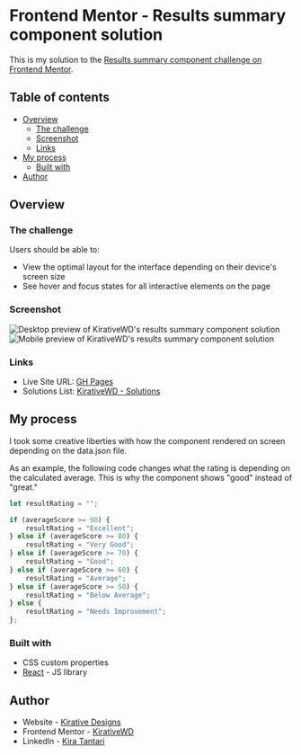 # Frontend Mentor - Results summary component solution

This is my solution to the [Results summary component challenge on Frontend Mentor](https://www.frontendmentor.io/challenges/results-summary-component-CE_K6s0maV).

## Table of contents

- [Overview](#overview)
  - [The challenge](#the-challenge)
  - [Screenshot](#screenshot)
  - [Links](#links)
- [My process](#my-process)
  - [Built with](#built-with)
- [Author](#author)

## Overview

### The challenge

Users should be able to:

- View the optimal layout for the interface depending on their device's screen size
- See hover and focus states for all interactive elements on the page

### Screenshot
![Desktop preview of KirativeWD's results summary component solution](https://github.com/KirativeWD/results-summary/assets/46665152/fa99d06e-81c5-4543-892b-b23f3ad975b7)
![Mobile preview of KirativeWD's results summary component solution](https://github.com/KirativeWD/results-summary/assets/46665152/f5189036-eecf-494c-b9bf-498cfe21d0b7)



### Links

- Live Site URL: [GH Pages](https://kirativewd.github.io/results-summary/)
- Solutions List: [KirativeWD - Solutions](https://www.frontendmentor.io/profile/KirativeWD/solutions)

## My process

I took some creative liberties with how the component rendered on screen depending on the data.json file.

As an example, the following code changes what the rating is depending on the calculated average. This is why the component shows "good" instead of "great."

```js
let resultRating = "";

if (averageScore >= 90) {
    resultRating = "Excellent";
} else if (averageScore >= 80) {
    resultRating = "Very Good";
} else if (averageScore >= 70) {
    resultRating = "Good";
} else if (averageScore >= 60) {
    resultRating = "Average";
} else if (averageScore >= 50) {
    resultRating = "Below Average";
} else {
    resultRating = "Needs Improvement";
};
```

### Built with

- CSS custom properties
- [React](https://reactjs.org/) - JS library

## Author

- Website - [Kirative Designs](https://kirativedesigns.com)
- Frontend Mentor - [KirativeWD](https://www.frontendmentor.io/profile/KirativeWD)
- LinkedIn - [Kira Tantari](https://www.linkedin.com/in/kira-tantari/)
